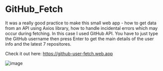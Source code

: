 # GitHub_Fetch

It was a really good practice to make this small web app - how to get data from an API using Axios library, 
how to handle incidental errors which may occur during fetching. In this case I used GitHub API. 
You have to just type the GitHub username then press Enter to get the main details of the user 
info and the latest 7 repositores.

Check it out here: https://github-user-fetch.web.app 

![image](https://user-images.githubusercontent.com/90829509/211629118-fd49006f-c858-4c10-ba9f-aa4bc713e861.png)


